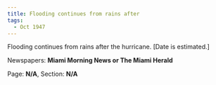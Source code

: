 ```yaml
---  
title: Flooding continues from rains after  
tags:  
  - Oct 1947  
---  
```

  
Flooding continues from rains after the hurricane. [Date is estimated.]  
  
Newspapers: **Miami Morning News or The Miami Herald**  
  
Page: **N/A**, Section: **N/A** 
